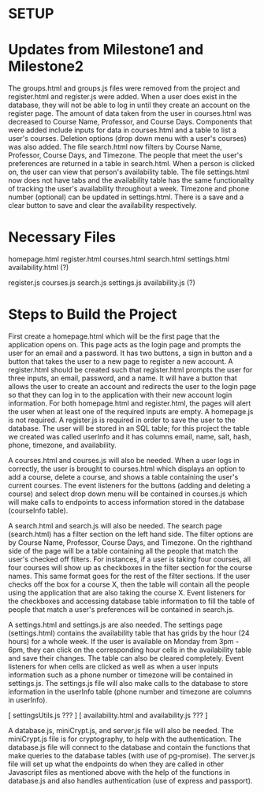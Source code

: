 # SETUP

# Updates from Milestone1 and Milestone2

The groups.html and groups.js files were removed from the project and register.html and register.js were added. When a user does exist in the database, they will not be able to log in until they create an account on the register page. The amount of data taken from the user in courses.html was decreased to Course Name, Professor, and Course Days. Components that were added include inputs for data in courses.html and a table to list a user's courses. Deletion options (drop down menu with a user's courses) was also added. The file search.html now filters by Course Name, Professor, Course Days, and Timezone. The people that meet the user's preferences are returned in a table in search.html. When a person is clicked on, the user can view that person's availability table. The file settings.html now does not have tabs and the availability table has the same functionality of tracking the user's availability throughout a week. Timezone and phone number (optional) can be updated in settings.html. There is a save and a clear button to save and clear the availability respectively.

# Necessary Files

homepage.html
register.html
courses.html
search.html
settings.html
availability.html (?)

register.js
courses.js
search.js
settings.js
availability.js (?)

# Steps to Build the Project

First create a homepage.html which will be the first page that the application opens on. This page acts as the login page and prompts the user for an email and a password. It has two buttons, a sign in button and a button that takes the user to a new page to register a new account. A register.html should be created such that register.html prompts the user for three inputs, an email, password, and a name. It will have a button that allows the user to create an account and redirects the user to the login page so that they can log in to the application with their new account login information. For both homepage.html and register.html, the pages will alert the user when at least one of the required inputs are empty. A homepage.js is not required. A register.js is required in order to save the user to the database. The user will be stored in an SQL table; for this project the table we created was called userInfo and it has columns email, name, salt, hash, phone, timezone, and availability. 

A courses.html and courses.js will also be needed. When a user logs in correctly, the user is brought to courses.html which displays an option to add a course, delete a course, and shows a table containing the user's current courses. The event listeners for the buttons (adding and deleting a course) and select drop down menu will be contained in courses.js which will make calls to endpoints to access information stored in the database (courseInfo table). 

A search.html and search.js will also be needed. The search page (search.html) has a filter section on the left hand side. The filter options are by Course Name, Professor, Course Days, and Timezone. On the righthand side of the page will be a table containing all the people that match the user's checked off filters. For instances, if a user is taking four courses, all four courses will show up as checkboxes in the filter section for the course names. This same format goes for the rest of the filter sections. If the user checks off the box for a course X, then the table will contain all the people using the application that are also taking the course X. Event listeners for the checkboxes and accessing database table information to fill the table of people that match a user's preferences will be contained in search.js. 

A settings.html and settings.js are also needed. The settings page (settings.html) contains the availability table that has grids by the hour (24 hours) for a whole week. If the user is available on Monday from 3pm - 6pm, they can click on the corresponding hour cells in the availability table and save their changes. The table can also be cleared completely. Event listeners for when cells are clicked as well as when a user inputs information such as a phone number or timezone will be contained in settings.js. The settings.js file will also make calls to the database to store information in the userInfo table (phone number and timezone are columns in userInfo).

[ settingsUtils.js ??? ]
[ availability.html and availability.js ??? ]

A database.js, miniCrypt.js, and server.js file will also be needed. The miniCrypt.js file is for cryptography, to help with the authentication. The database.js file will connect to the database and contain the functions that make queries to the database tables (with use of pg-promise). The server.js file will set up what the endpoints do when they are called in other Javascript files as mentioned above with the help of the functions in database.js and also handles authentication (use of express and passport). 